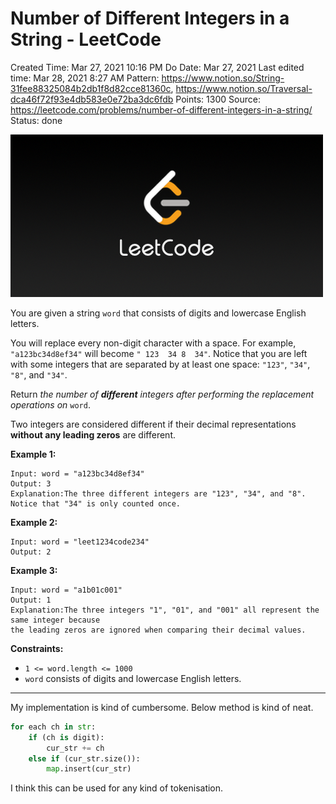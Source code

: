 # Number of Different Integers in a String - LeetCode

Created Time: Mar 27, 2021 10:16 PM
Do Date: Mar 27, 2021
Last edited time: Mar 28, 2021 8:27 AM
Pattern: https://www.notion.so/String-31fee88325084b2db1f8d82cce81360c, https://www.notion.so/Traversal-dca46f72f93e4db583e0e72ba3dc6fdb
Points: 1300
Source: https://leetcode.com/problems/number-of-different-integers-in-a-string/
Status: done

![LeetCode_Sharing.png](problems/Number%20of%20Different%20Integers%20in%20a%20String%20-%20LeetCod%205965c7a2252f41a0af10c31dfd3169b8/LeetCode_Sharing.png)

You are given a string `word` that consists of digits and lowercase English letters.

You will replace every non-digit character with a space. For example, `"a123bc34d8ef34"` will become `" 123  34 8  34"`. Notice that you are left with some integers that are separated by at least one space: `"123"`, `"34"`, `"8"`, and `"34"`.

Return *the number of **different** integers after performing the replacement operations on* `word`.

Two integers are considered different if their decimal representations **without any leading zeros** are different.

**Example 1:**

```
Input: word = "a123bc34d8ef34"
Output: 3
Explanation:The three different integers are "123", "34", and "8". Notice that "34" is only counted once.
```

**Example 2:**

```
Input: word = "leet1234code234"
Output: 2
```

**Example 3:**

```
Input: word = "a1b01c001"
Output: 1
Explanation:The three integers "1", "01", and "001" all represent the same integer because
the leading zeros are ignored when comparing their decimal values.
```

**Constraints:**

- `1 <= word.length <= 1000`
- `word` consists of digits and lowercase English letters.

---

My implementation is kind of cumbersome. Below method is kind of neat. 

```python
for each ch in str:
	if (ch is digit): 
		cur_str += ch
	else if (cur_str.size()):
		map.insert(cur_str)
```

I think this can be used for any kind of tokenisation.